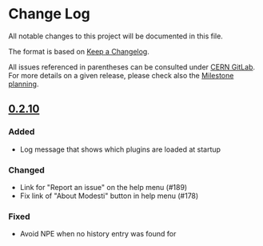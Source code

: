 # Change Log
All notable changes to this project will be documented in this file.

The format is based on [Keep a Changelog](http://keepachangelog.com/).

All issues referenced in parentheses can be consulted under [CERN GitLab](https://gitlab.cern.ch/modesti/modesti/issues).
For more details on a given release, please check also the [Milestone planning](https://gitlab.cern.ch/modesti/modesti/milestones?state=all).

## [0.2.10]
### Added
- Log message that shows which plugins are loaded at startup

### Changed
- Link for "Report an issue" on the help menu (#189)
- Fix link of "About Modesti" button in help menu (#178)

### Fixed
- Avoid NPE when no history entry was found for 


[0.2.10]: https://gitlab.cern.ch/modesti/modesti/milestones/10